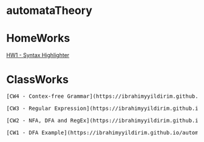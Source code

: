 # automataTheory
# HomeWorks
[HW1 - Syntax Highlighter](https://ibrahimyyildirim.github.io/automataTheory/HW1/hw1.html)<br>

# ClassWorks
<pre>
[CW4 - Contex-free Grammar](https://ibrahimyyildirim.github.io/automataTheory/CW4/cw4.html)<br>
[CW3 - Regular Expression](https://ibrahimyyildirim.github.io/automataTheory/CW3/cw3.html)<br>
[CW2 - NFA, DFA and RegEx](https://ibrahimyyildirim.github.io/automataTheory/CW2/cw2.html)<br>
[CW1 - DFA Example](https://ibrahimyyildirim.github.io/automataTheory/CW1/dfa.html)
</pre>
